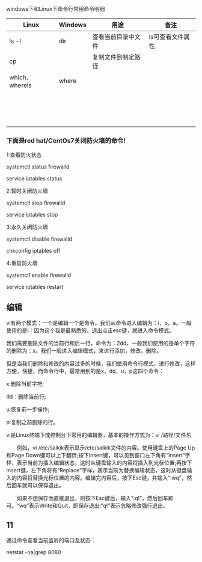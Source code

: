 windows下和Linux下命令行常用命令明细

| Linux          | Windows | 用途               | 备注             |
| -------------- | ------- | ------------------ | ---------------- |
| ls -l          | dir     | 查看当前目录中文件 | ls可查看文件属性 |
| cp             |         | 复制文件到制定路径 |                  |
| which、whereis | where   |                    |                  |
|                |         |                    |                  |
|                |         |                    |                  |
|                |         |                    |                  |
|                |         |                    |                  |
|                |         |                    |                  |
|                |         |                    |                  |
|                |         |                    |                  |
|                |         |                    |                  |
|                |         |                    |                  |
|                |         |                    |                  |
|                |         |                    |                  |
|                |         |                    |                  |
|                |         |                    |                  |
|                |         |                    |                  |
|                |         |                    |                  |
|                |         |                    |                  |

### 下面是red hat/CentOs7关闭防火墙的命令!

1:查看防火状态

systemctl status firewalld

service iptables status

2:暂时关闭防火墙

systemctl stop firewalld

service iptables stop

3:永久关闭防火墙

systemctl disable firewalld

chkconfig iptables off

4:重启防火墙

systemctl enable firewalld

service iptables restart

## 编辑

vi有两个模式：一个是编辑一个是命令。我们从命令进入编辑为：i，o，a。一般使用的是i：因为这个我是最熟悉的。退出点击esc键，就进入命令模式。

我们需要删除文件的当前行和后一行，命令为：2dd，一般我们使用的是单个字符的删除为：x。我们一般进入编辑模式，来进行添加，修改，删除。

但是当我们删除和修改的内容过多的时候，我们使用命令行模式，进行修改，这样方便，快捷，而命令行中，最常用到的是x，dd，u，p这四个命令：

x:删除当前字符;

dd：删除当前行;

u:恢复前一步操作;

p:复制之前删除的行。





vi是Linux终端下或控制台下常用的编辑器，基本的操作方式为：vi /路径/文件名

　　例如，vi /etc/saikik表示显示/etc/saikik文件的内容。使用键盘上的Page Up和Page Down键可以上下翻页;按下Insert键，可以见到窗口左下角有“Insert”字样，表示当前为插入编辑状态，这时从键盘输入的内容将插入到光标位置;再按下Insert键，左下角将有“Replace”字样，表示当前为替换编辑状态，这时从键盘输入的内容将替换光标位置的内容。编辑完内容后，按下Esc键，并输入“:wq”，然后回车就可以保存退出。

　　如果不想保存而直接退出，则按下Esc键后，输入“:q!”，然后回车即可。“wq”表示Write和Quit，即保存退出;“q!”表示忽略修改强行退出。





## 11

通过命令查看当前监听的端口及状态：

netstat -na|grep 8080